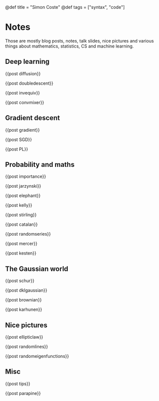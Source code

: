 @def title = "Simon Coste"
@def tags = ["syntax", "code"]

# Notes

Those are mostly blog posts, notes, talk slides, nice pictures and various things about mathematics, statistics, CS and machine learning. 

## Deep learning

{{post diffusion}}

{{post doubledescent}}

{{post invequiv}}

{{post convmixer}}

## Gradient descent

{{post gradient}}

{{post SGD}}

{{post PL}}

## Probability and maths

{{post importance}}

{{post jarzynski}}

{{post elephant}}

{{post kelly}}

{{post stirling}}

{{post catalan}}

{{post randomseries}}

{{post mercer}}

{{post kesten}}


## The Gaussian world


{{post schur}}

{{post dklgaussian}}

{{post brownian}}

{{post karhunen}}

## Nice pictures


{{post ellipticlaw}}

{{post randomlines}}

{{post randomeigenfunctions}}


## Misc


{{post tips}}

{{post parapine}}

